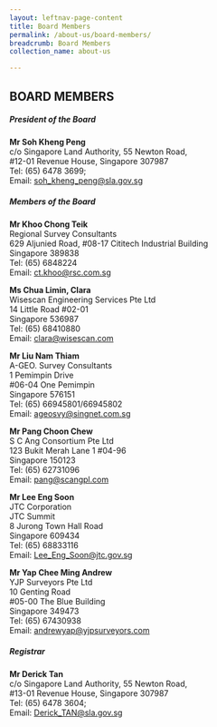 ```yaml
---
layout: leftnav-page-content
title: Board Members
permalink: /about-us/board-members/
breadcrumb: Board Members
collection_name: about-us

---
```


BOARD MEMBERS
---
##### **President of the Board**
**Mr Soh Kheng Peng** <br>
c/o Singapore Land Authority, 55 Newton Road, <br>
#12-01 Revenue House, Singapore 307987
<br>
Tel: (65) 6478 3699; <br>
Email: <soh_kheng_peng@sla.gov.sg>
<br>

##### **Members of the Board**
**Mr Khoo Chong Teik** <br>
Regional Survey Consultants <br>
629 Aljunied Road, #08-17 Cititech Industrial Building <br>
Singapore 389838 <br>
Tel: (65) 6848224 <br>
Email: <ct.khoo@rsc.com.sg>
<br>

**Ms Chua Limin, Clara** <br>
Wisescan Engineering Services Pte Ltd <br>
14 Little Road #02-01 <br>
Singapore 536987 <br>
Tel: (65) 68410880<br> 
Email: <clara@wisescan.com> 
<br>

**Mr Liu Nam Thiam** <br>
A-GEO. Survey Consultants <br>
1 Pemimpin Drive <br>
#06-04 One Pemimpin <br>
Singapore 576151 <br>
Tel: (65) 66945801/66945802 <br>
Email: <ageosvy@singnet.com.sg>
<br>

**Mr Pang Choon Chew** <br>
S C Ang Consortium Pte Ltd <br>
123 Bukit Merah Lane 1 #04-96 <br>
Singapore 150123 <br>
Tel: (65) 62731096 <br>
Email: <pang@scangpl.com> 
<br>

**Mr Lee Eng Soon**  <br>
JTC Corporation <br>
JTC Summit <br> 
8 Jurong Town Hall Road <br>
Singapore 609434 <br>
Tel: (65) 68833116 <br>
Email: <Lee_Eng_Soon@jtc.gov.sg> 
<br>

**Mr Yap Chee Ming Andrew** <br>
YJP Surveyors Pte Ltd <br>
10 Genting Road <br>
#05-00 The Blue Building <br>
Singapore 349473 <br>
Tel: (65) 67430938 <br>
Email: <andrewyap@yjpsurveyors.com> 
<br> 

##### **Registrar**

**Mr Derick Tan** <br> 
c/o Singapore Land Authority, 55 Newton Road, <br>
#13-01 Revenue House, Singapore 307987 <br>
Tel: (65) 6478 3604; <br> 
Email: <Derick_TAN@sla.gov.sg> <br>
